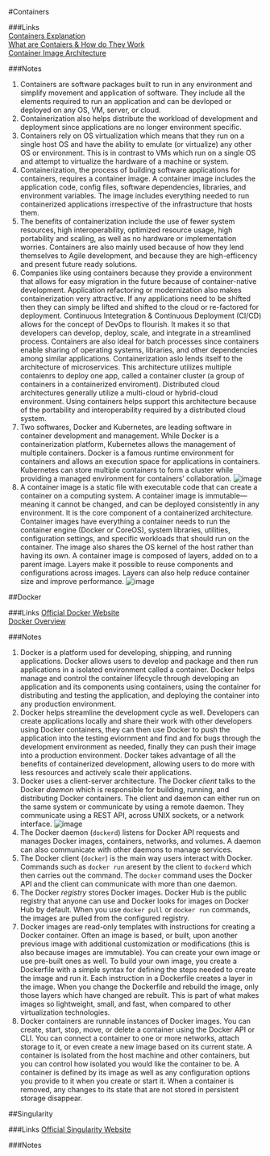#Containers

###Links                                                                                                                                                                        
[Containers Explanation](https://cloud.google.com/learn/what-are-containers)                                                                                                                              
[What are Contaiers & How do They Work](https://www.ridge.co/blog/what-are-containers/#what-exactly-is-a-container)                                                                                       
[Container Image Architecture](https://www.aquasec.com/cloud-native-academy/container-security/container-images/#What-is-Docker-Hub?)

###Notes
1. Containers are software packages built to run in any environment and simplify movement and application of software. They include all the elements required to run an application and can be devloped or deployed on any OS, VM, server, or cloud.
2. Containerization also helps distribute the workload of development and deployment since applications are no longer environment specific.
3. Containers rely on OS virtualization which means that they run on a single host OS and have the ability to emulate (or virtualize) any other OS or environment. This is in contrast to VMs which run on a single OS and attempt to virtualize the hardware of a machine or system.
4. Containerization, the process of building software applications for containers, requires a container image. A container image includes the application code, config files, software dependencies, libraries, and environment variables. The image includes everything needed to run containerized applications irrespective of the infrastructure that hosts them.
5. The benefits of containerization include the use of fewer system resources, high interoperability, optimized resource usage, high portability and scaling, as well as no hardware or implementation worries. Containers are also mainly used because of how they lend themselves to Agile development, and because they are high-efficency and present future ready solutions.
6. Companies like using containers because they provide a environment that allows for easy migration in the future because of container-native development. Application refactoring or modernization also makes containerization very attractive. If any applications need to be shifted then they can simply be lifted and shifted to the cloud or re-factored for deployment. Continuous Intetegration & Continuous Deployment (CI/CD) allows for the concept of DevOps to flourish. It makes it so that developers can develop, deploy, scale, and integrate in a streamlined process. Containers are also ideal for batch processes since containers enable sharing of operating systems, libraries, and other dependencies among similar applications. Containerization aslo lends itself to the architecture of microservices. This architecture utilizes multiple contaienrs to deploy one app, called a container cluster (a group of containers in a containerized enviroment). Distributed cloud architectures generally utilize a multi-cloud or hybrid-cloud environment. Using containers helps support this architecture because of the portability and interoperability required by a distributed cloud system.
7. Two softwares, Docker and Kubernetes, are leading software in container development and management. While Docker is a containerization platform, Kubernetes allows the management of multiple containers. Docker is a famous runtime environment for containers and allows an execution space for applications in containers. Kubernetes can store multiple containers to form a cluster while providing a managed environment for containers’ collaboration.
![image](https://github.com/agoel11/KEYS2023/assets/81878922/96f6aa35-3ca9-4e01-9cb2-30159214d170)
8. A container image is a static file with executable code that can create a container on a computing system. A container image is immutable—meaning it cannot be changed, and can be deployed consistently in any environment. It is the core component of a containerized architecture. Container images have everything a container needs to run the container engine (Docker or CoreOS), system libraries, utilities, configuration settings, and specific workloads that should run on the container. The image also shares the OS kernel of the host rather than having its own. A container image is composed of layers, added on to a parent image. Layers make it possible to reuse components and configurations across images. Layers can also help reduce container size and improve performance.
![image](https://github.com/agoel11/KEYS2023/assets/81878922/cc0ef588-1959-4b37-a700-a6cd65d30ffc)

##Docker

###Links
[Official Docker Website](https://www.docker.com/)                                                                                                                                                      
[Docker Overview](https://docs.docker.com/get-started/overview/)

###Notes
1. Docker is a platform used for developing, shipping, and running applications. Docker allows users to develop and package and then run applications in a isolated environment called a container. Docker helps manage and control the container lifecycle through developing an application and its components using containers, using the container for distributing and testing the application, and deploying the container into any production environment.
2. Docker helps streamline the development cycle as well. Developers can create applications locally and share their work with other developers using Docker containers, they can then use Docker to push the application into the testing eviornment and find and fix bugs through the development environment as needed, finally they can push their image into a production environment. Docker takes advantage of all the benefits of containerized development, allowing users to do more with less resources and actively scale their applications.
3. Docker uses a client-server architecture. The Docker *client* talks to the Docker *daemon* which is responsible for building, running, and distributing Docker containers. The client and daemon can either run on the same system or communicate by using a remote daemon. They communicate using a REST API, across UNIX sockets, or a network interface.
![image](https://github.com/agoel11/KEYS2023/assets/81878922/44cc96ce-1eb7-4583-8941-c9362d1a1624)
4. The Docker daemon (`dockerd`) listens for Docker API requests and manages Docker images, containers, networks, and volumes. A daemon can also communicate with other daemons to manage services.
5. The Docker client (`docker`) is the main way users interact with Docker. Commands such as `docker run` aresent by the client to `dockerd` which then carries out the command. The `docker` command uses the Docker API and the client can communicate with more than one daemon.
6. The Docker *registry* stores Docker images. Docker Hub is the public registry that anyone can use and Docker looks for images on Docker Hub by default. When you use `docker pull` or `docker run` commands, the images are pulled from the configured registry.
7. Docker images are read-only templates with instructions for creating a Docker container. Often an image is based, or built, upon another previous image with additional customization or modifications (this is also because images are immutable). You can create your own image or use pre-built ones as well. To build your own image, you create a Dockerfile with a simple syntax for defining the steps needed to create the image and run it. Each instruction in a Dockerfile creates a layer in the image. When you change the Dockerfile and rebuild the image, only those layers which have changed are rebuilt. This is part of what makes images so lightweight, small, and fast, when compared to other virtualization technologies.
8. Docker containers are runnable instances of Docker images. You can create, start, stop, move, or delete a container using the Docker API or CLI. You can connect a container to one or more networks, attach storage to it, or even create a new image based on its current state. A container is isolated from the host machine and other containers, but you can control how isolated you would like the container to be. A container is defined by its image as well as any configuration options you provide to it when you create or start it. When a container is removed, any changes to its state that are not stored in persistent storage disappear. 

##Singularity

###Links
[Official Singularity Website](https://cloud.sylabs.io/)

###Notes
